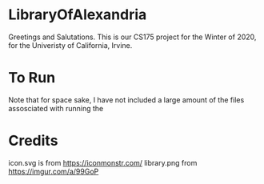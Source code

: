 # LibraryOfAlexandria

Greetings and Salutations. This is our CS175 project for the Winter of 2020, for the Univeristy of California, Irvine.

# To Run
Note that for space sake, I have not included a large amount of the files assosciated with running the 

# Credits
icon.svg is from https://iconmonstr.com/
library.png from https://imgur.com/a/99GoP
